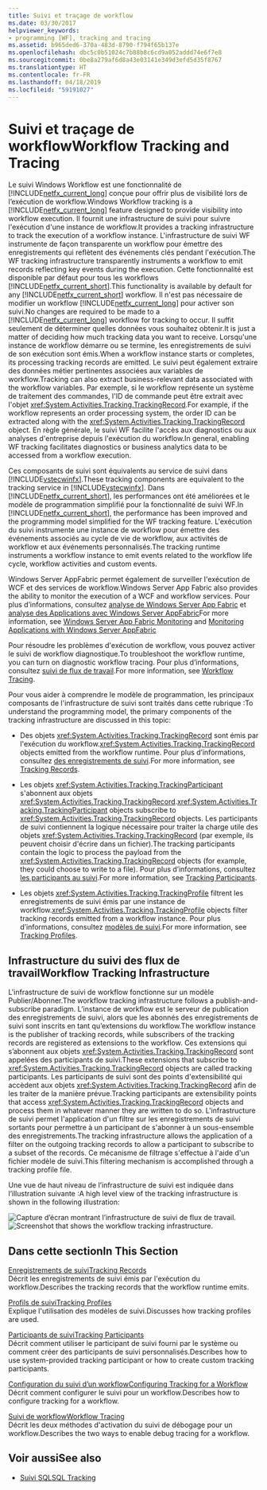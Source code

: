 ```yaml
---
title: Suivi et traçage de workflow
ms.date: 03/30/2017
helpviewer_keywords:
- programming [WF], tracking and tracing
ms.assetid: b965ded6-370a-483d-8790-f794f65b137e
ms.openlocfilehash: dbc5c0b51024c7b88b8c6cd9a052addd74e6f7e8
ms.sourcegitcommit: 0be8a279af6d8a43e03141e349d3efd5d35f8767
ms.translationtype: HT
ms.contentlocale: fr-FR
ms.lasthandoff: 04/18/2019
ms.locfileid: "59191027"
---
```

# <a name="workflow-tracking-and-tracing"></a><span data-ttu-id="e69ee-102">Suivi et traçage de workflow</span><span class="sxs-lookup"><span data-stu-id="e69ee-102">Workflow Tracking and Tracing</span></span>
<span data-ttu-id="e69ee-103">Le suivi Windows Workflow est une fonctionnalité de [!INCLUDE[netfx_current_long](../../../includes/netfx-current-long-md.md)] conçue pour offrir plus de visibilité lors de l’exécution de workflow.</span><span class="sxs-lookup"><span data-stu-id="e69ee-103">Windows Workflow tracking is a [!INCLUDE[netfx_current_long](../../../includes/netfx-current-long-md.md)] feature designed to provide visibility into workflow execution.</span></span> <span data-ttu-id="e69ee-104">Il fournit une infrastructure de suivi pour suivre l'exécution d'une instance de workflow.</span><span class="sxs-lookup"><span data-stu-id="e69ee-104">It provides a tracking infrastructure to track the execution of a workflow instance.</span></span> <span data-ttu-id="e69ee-105">L'infrastructure de suivi WF instrumente de façon transparente un workflow pour émettre des enregistrements qui reflètent des événements clés pendant l'exécution.</span><span class="sxs-lookup"><span data-stu-id="e69ee-105">The WF tracking infrastructure transparently instruments a workflow to emit records reflecting key events during the execution.</span></span> <span data-ttu-id="e69ee-106">Cette fonctionnalité est disponible par défaut pour tous les workflows [!INCLUDE[netfx_current_short](../../../includes/netfx-current-short-md.md)].</span><span class="sxs-lookup"><span data-stu-id="e69ee-106">This functionality is available by default for any [!INCLUDE[netfx_current_short](../../../includes/netfx-current-short-md.md)] workflow.</span></span> <span data-ttu-id="e69ee-107">Il n'est pas nécessaire de modifier un workflow [!INCLUDE[netfx_current_long](../../../includes/netfx-current-long-md.md)] pour activer son suivi.</span><span class="sxs-lookup"><span data-stu-id="e69ee-107">No changes are required to be made to a [!INCLUDE[netfx_current_long](../../../includes/netfx-current-long-md.md)] workflow for tracking to occur.</span></span> <span data-ttu-id="e69ee-108">Il suffit seulement de déterminer quelles données vous souhaitez obtenir.</span><span class="sxs-lookup"><span data-stu-id="e69ee-108">It is just a matter of deciding how much tracking data you want to receive.</span></span> <span data-ttu-id="e69ee-109">Lorsqu'une instance de workflow démarre ou se termine, les enregistrements de suivi de son exécution sont émis.</span><span class="sxs-lookup"><span data-stu-id="e69ee-109">When a workflow instance starts or completes, its processing tracking records are emitted.</span></span> <span data-ttu-id="e69ee-110">Le suivi peut également extraire des données métier pertinentes associées aux variables de workflow.</span><span class="sxs-lookup"><span data-stu-id="e69ee-110">Tracking can also extract business-relevant data associated with the workflow variables.</span></span> <span data-ttu-id="e69ee-111">Par exemple, si le workflow représente un système de traitement des commandes, l'ID de commande peut être extrait avec l'objet <xref:System.Activities.Tracking.TrackingRecord>.</span><span class="sxs-lookup"><span data-stu-id="e69ee-111">For example, if the workflow represents an order processing system, the order ID can be extracted along with the <xref:System.Activities.Tracking.TrackingRecord> object.</span></span> <span data-ttu-id="e69ee-112">En règle générale, le suivi WF facilite l'accès aux diagnostics ou aux analyses d'entreprise depuis l'exécution du workflow.</span><span class="sxs-lookup"><span data-stu-id="e69ee-112">In general, enabling WF tracking facilitates diagnostics or business analytics data to be accessed from a workflow execution.</span></span>  
  
 <span data-ttu-id="e69ee-113">Ces composants de suivi sont équivalents au service de suivi dans [!INCLUDE[vstecwinfx](../../../includes/vstecwinfx-md.md)].</span><span class="sxs-lookup"><span data-stu-id="e69ee-113">These tracking components are equivalent to the tracking service in [!INCLUDE[vstecwinfx](../../../includes/vstecwinfx-md.md)].</span></span> <span data-ttu-id="e69ee-114">Dans [!INCLUDE[netfx_current_short](../../../includes/netfx-current-short-md.md)], les performances ont été améliorées et le modèle de programmation simplifié pour la fonctionnalité de suivi WF.</span><span class="sxs-lookup"><span data-stu-id="e69ee-114">In [!INCLUDE[netfx_current_short](../../../includes/netfx-current-short-md.md)], the performance has been improved and the programming model simplified for the WF tracking feature.</span></span> <span data-ttu-id="e69ee-115">L'exécution du suivi instrumente une instance de workflow pour émettre des événements associés au cycle de vie de workflow, aux activités de workflow et aux événements personnalisés.</span><span class="sxs-lookup"><span data-stu-id="e69ee-115">The tracking runtime instruments a workflow instance to emit events related to the workflow life cycle, workflow activities and custom events.</span></span>  
  
 <span data-ttu-id="e69ee-116">Windows Server AppFabric permet également de surveiller l'exécution de WCF et des services de workflow.</span><span class="sxs-lookup"><span data-stu-id="e69ee-116">Windows Server App Fabric also provides the ability to monitor the execution of a WCF and workflow services.</span></span> <span data-ttu-id="e69ee-117">Pour plus d’informations, consultez [analyse de Windows Server App Fabric](https://go.microsoft.com/fwlink/?LinkId=201273) et [analyse des Applications avec Windows Server AppFabric](https://go.microsoft.com/fwlink/?LinkId=201287)</span><span class="sxs-lookup"><span data-stu-id="e69ee-117">For more information, see [Windows Server App Fabric Monitoring](https://go.microsoft.com/fwlink/?LinkId=201273) and [Monitoring Applications with Windows Server AppFabric](https://go.microsoft.com/fwlink/?LinkId=201287)</span></span>  
  
 <span data-ttu-id="e69ee-118">Pour résoudre les problèmes d'exécution de workflow, vous pouvez activer le suivi de workflow diagnostique.</span><span class="sxs-lookup"><span data-stu-id="e69ee-118">To troubleshoot the workflow runtime, you can turn on diagnostic workflow tracing.</span></span> <span data-ttu-id="e69ee-119">Pour plus d’informations, consultez [suivi de flux de travail](workflow-tracing.md).</span><span class="sxs-lookup"><span data-stu-id="e69ee-119">For more information, see [Workflow Tracing](workflow-tracing.md).</span></span>  
  
 <span data-ttu-id="e69ee-120">Pour vous aider à comprendre le modèle de programmation, les principaux composants de l'infrastructure de suivi sont traités dans cette rubrique :</span><span class="sxs-lookup"><span data-stu-id="e69ee-120">To understand the programming model, the primary components of the tracking infrastructure are discussed in this topic:</span></span>  
  
-   <span data-ttu-id="e69ee-121">Des objets <xref:System.Activities.Tracking.TrackingRecord> sont émis par l'exécution du workflow.</span><span class="sxs-lookup"><span data-stu-id="e69ee-121"><xref:System.Activities.Tracking.TrackingRecord> objects emitted from the workflow runtime.</span></span> <span data-ttu-id="e69ee-122">Pour plus d’informations, consultez [des enregistrements de suivi](tracking-records.md).</span><span class="sxs-lookup"><span data-stu-id="e69ee-122">For more information, see [Tracking Records](tracking-records.md).</span></span>  
  
-   <span data-ttu-id="e69ee-123">Les objets <xref:System.Activities.Tracking.TrackingParticipant>  s'abonnent aux objets <xref:System.Activities.Tracking.TrackingRecord>.</span><span class="sxs-lookup"><span data-stu-id="e69ee-123"><xref:System.Activities.Tracking.TrackingParticipant> objects subscribe to <xref:System.Activities.Tracking.TrackingRecord> objects.</span></span> <span data-ttu-id="e69ee-124">Les participants de suivi contiennent la logique nécessaire pour traiter la charge utile des objets <xref:System.Activities.Tracking.TrackingRecord> (par exemple, ils peuvent choisir d'écrire dans un fichier).</span><span class="sxs-lookup"><span data-stu-id="e69ee-124">The tracking participants contain the logic to process the payload from the <xref:System.Activities.Tracking.TrackingRecord> objects (for example, they could choose to write to a file).</span></span> <span data-ttu-id="e69ee-125">Pour plus d’informations, consultez [les participants au suivi](tracking-participants.md).</span><span class="sxs-lookup"><span data-stu-id="e69ee-125">For more information, see [Tracking Participants](tracking-participants.md).</span></span>  
  
-   <span data-ttu-id="e69ee-126">Les objets <xref:System.Activities.Tracking.TrackingProfile> filtrent les enregistrements de suivi émis par une instance de workflow.</span><span class="sxs-lookup"><span data-stu-id="e69ee-126"><xref:System.Activities.Tracking.TrackingProfile> objects filter tracking records emitted from a workflow instance.</span></span> <span data-ttu-id="e69ee-127">Pour plus d’informations, consultez [modèles de suivi](tracking-profiles.md).</span><span class="sxs-lookup"><span data-stu-id="e69ee-127">For more information, see [Tracking Profiles](tracking-profiles.md).</span></span>  
  
## <a name="workflow-tracking-infrastructure"></a><span data-ttu-id="e69ee-128">Infrastructure du suivi des flux de travail</span><span class="sxs-lookup"><span data-stu-id="e69ee-128">Workflow Tracking Infrastructure</span></span>  
 <span data-ttu-id="e69ee-129">L'infrastructure de suivi de workflow fonctionne sur un modèle Publier/Abonner.</span><span class="sxs-lookup"><span data-stu-id="e69ee-129">The workflow tracking infrastructure follows a publish-and-subscribe paradigm.</span></span> <span data-ttu-id="e69ee-130">L’instance de workflow est le serveur de publication des enregistrements de suivi, alors que les abonnés des enregistrements de suivi sont inscrits en tant qu’extensions du workflow.</span><span class="sxs-lookup"><span data-stu-id="e69ee-130">The workflow instance is the publisher of tracking records, while subscribers of the tracking records are registered as extensions to the workflow.</span></span> <span data-ttu-id="e69ee-131">Ces extensions qui s’abonnent aux objets <xref:System.Activities.Tracking.TrackingRecord> sont appelées des participants de suivi.</span><span class="sxs-lookup"><span data-stu-id="e69ee-131">These extensions that subscribe to <xref:System.Activities.Tracking.TrackingRecord> objects are called tracking participants.</span></span> <span data-ttu-id="e69ee-132">Les participants de suivi sont des points d'extensibilité qui accèdent aux objets <xref:System.Activities.Tracking.TrackingRecord> afin de les traiter de la manière prévue.</span><span class="sxs-lookup"><span data-stu-id="e69ee-132">Tracking participants are extensibility points that access <xref:System.Activities.Tracking.TrackingRecord> objects and process them in whatever manner they are written to do so.</span></span> <span data-ttu-id="e69ee-133">L'infrastructure de suivi permet l'application d'un filtre sur les enregistrements de suivi sortants pour permettre à un participant de s'abonner à un sous-ensemble des enregistrements.</span><span class="sxs-lookup"><span data-stu-id="e69ee-133">The tracking infrastructure allows the application of a filter on the outgoing tracking records to allow a participant to subscribe to a subset of the records.</span></span> <span data-ttu-id="e69ee-134">Ce mécanisme de filtrage s'effectue à l'aide d'un fichier modèle de suivi.</span><span class="sxs-lookup"><span data-stu-id="e69ee-134">This filtering mechanism is accomplished through a tracking profile file.</span></span>  
  
 <span data-ttu-id="e69ee-135">Une vue de haut niveau de l’infrastructure de suivi est indiquée dans l’illustration suivante :</span><span class="sxs-lookup"><span data-stu-id="e69ee-135">A high level view of the tracking infrastructure is shown in the following illustration:</span></span>  
  
 <span data-ttu-id="e69ee-136">![Capture d’écran montrant l’infrastructure de suivi de flux de travail. ](./media/workflow-tracking-and-tracing/workflow-tracking-infrastructure.gif "WV")</span><span class="sxs-lookup"><span data-stu-id="e69ee-136">![Screenshot that shows the workflow tracking infrastructure.](./media/workflow-tracking-and-tracing/workflow-tracking-infrastructure.gif "WV")</span></span>  
  
## <a name="in-this-section"></a><span data-ttu-id="e69ee-137">Dans cette section</span><span class="sxs-lookup"><span data-stu-id="e69ee-137">In This Section</span></span>  
 [<span data-ttu-id="e69ee-138">Enregistrements de suivi</span><span class="sxs-lookup"><span data-stu-id="e69ee-138">Tracking Records</span></span>](tracking-records.md)  
 <span data-ttu-id="e69ee-139">Décrit les enregistrements de suivi émis par l'exécution du workflow.</span><span class="sxs-lookup"><span data-stu-id="e69ee-139">Describes the tracking records that the workflow runtime emits.</span></span>  
  
 [<span data-ttu-id="e69ee-140">Profils de suivi</span><span class="sxs-lookup"><span data-stu-id="e69ee-140">Tracking Profiles</span></span>](tracking-profiles.md)  
 <span data-ttu-id="e69ee-141">Explique l'utilisation des modèles de suivi.</span><span class="sxs-lookup"><span data-stu-id="e69ee-141">Discusses how tracking profiles are used.</span></span>  
  
 [<span data-ttu-id="e69ee-142">Participants de suivi</span><span class="sxs-lookup"><span data-stu-id="e69ee-142">Tracking Participants</span></span>](tracking-participants.md)  
 <span data-ttu-id="e69ee-143">Décrit comment utiliser le participant de suivi fourni par le système ou comment créer des participants de suivi personnalisés.</span><span class="sxs-lookup"><span data-stu-id="e69ee-143">Describes how to use system-provided tracking participant or how to create custom tracking participants.</span></span>  
  
 [<span data-ttu-id="e69ee-144">Configuration du suivi d’un workflow</span><span class="sxs-lookup"><span data-stu-id="e69ee-144">Configuring Tracking for a Workflow</span></span>](configuring-tracking-for-a-workflow.md)  
 <span data-ttu-id="e69ee-145">Décrit comment configurer le suivi pour un workflow.</span><span class="sxs-lookup"><span data-stu-id="e69ee-145">Describes how to configure tracking for a workflow.</span></span>  
  
 [<span data-ttu-id="e69ee-146">Suivi de workflow</span><span class="sxs-lookup"><span data-stu-id="e69ee-146">Workflow Tracing</span></span>](workflow-tracing.md)  
 <span data-ttu-id="e69ee-147">Décrit les deux méthodes d'activation du suivi de débogage pour un workflow.</span><span class="sxs-lookup"><span data-stu-id="e69ee-147">Describes the two ways to enable debug tracing for a workflow.</span></span>  
  
## <a name="see-also"></a><span data-ttu-id="e69ee-148">Voir aussi</span><span class="sxs-lookup"><span data-stu-id="e69ee-148">See also</span></span>

- [<span data-ttu-id="e69ee-149">Suivi SQL</span><span class="sxs-lookup"><span data-stu-id="e69ee-149">SQL Tracking</span></span>](./samples/sql-tracking.md)
